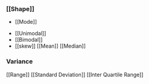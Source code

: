 ### [[Shape]]
* [[Mode]]
- [[Unimodal]]
- [[Bimodal]]
- [[skew]]
[[Mean]]
[[Median]]
### Variance
[[Range]]
[[Standard Deviation]]
[[Inter Quartile Range]]

